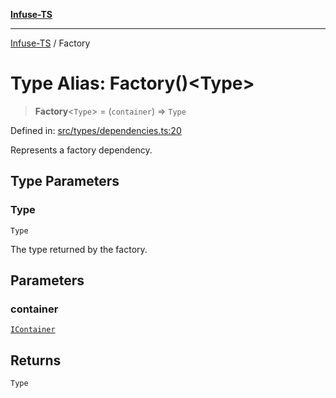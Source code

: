 [**Infuse-TS**](../README.md)

***

[Infuse-TS](../README.md) / Factory

# Type Alias: Factory()\<Type\>

> **Factory**\<`Type`\> = (`container`) => `Type`

Defined in: [src/types/dependencies.ts:20](https://github.com/D-Kay6/Infuse-TS/blob/2b827980e37dbd9518746d6b95150b5d8563c940/src/types/dependencies.ts#L20)

Represents a factory dependency.

## Type Parameters

### Type

`Type`

The type returned by the factory.

## Parameters

### container

[`IContainer`](../interfaces/IContainer.md)

## Returns

`Type`
